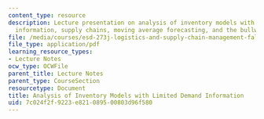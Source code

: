 ```yaml
---
content_type: resource
description: Lecture presentation on analysis of inventory models with limited demand
  information, supply chains, moving average forecasting, and the bullwhip effect.
file: /media/courses/esd-273j-logistics-and-supply-chain-management-fall-2009/7c024f2f9223e821089500803d96f580_MITESD_273JF09_lec07.pdf
file_type: application/pdf
learning_resource_types:
- Lecture Notes
ocw_type: OCWFile
parent_title: Lecture Notes
parent_type: CourseSection
resourcetype: Document
title: Analysis of Inventory Models with Limited Demand Information
uid: 7c024f2f-9223-e821-0895-00803d96f580
---
```

